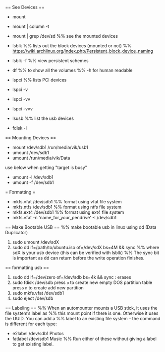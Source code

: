 == See Devices ==
* mount
* mount | column -t
* mount | grep /dev/sd
%% see the mounted devices
* lsblk
%% lists out the block devices (mounted or not)
%% https://wiki.archlinux.org/index.php/Persistent_block_device_naming
* lsblk -f
%% view persistent schemes
* df
%% to show all the volumes
%% -h for human readable
* lspci
%% lists PCI devices
* lspci -v
* lspci -vv
* lspci -vvv

* lsusb
%% list the usb devices

* fdisk -l

== Mounting Devices ==
* mount /dev/sdb1 /run/media/vik/usb1
* umount /dev/sdb1
* umount /run/media/vik/Data

use below when getting "target is busy"
* umount -l /dev/sdb1
* umount -f /dev/sdb1

= Formatting =
* mkfs.vfat /dev/sdb1
%% format using vfat file system
* mkfs.ntfs /dev/sdb1
%% format using ntfs file system
* mkfs.ext4 /dev/sdb1
%% format using ext4 file system
* mkfs.vfat -n 'name_for_your_pendrive' -I /dev/sdb1


== Make Bootable USB ==
%% make bootable usb in linux using dd (Data Duplicator)
1) sudo umount /dev/sdX
2) sudo dd if=/path/to/ubuntu.iso of=/dev/sdX bs=4M && sync
%% where sdX is your usb device (this can be verified with lsblk)
%% The sync bit is important as dd can return before the write operation finishes.

== formatting usb ==
1. sudo dd if=/dev/zero of=/dev/sdb bs=4k && sync  : erases
2. sudo fdisk /dev/sdb
press `o` to create new empty DOS partition table
press `n` to create add new partition
3. sudo mkfs.vfat /dev/sdb1
4. sudo eject /dev/sdb

== Labeling ==
%% When an automounter mounts a USB stick, it uses the file system’s label as
%% this mount point if there is one. Otherwise it uses the UUID. You can add a
%% label to an existing file system – the command is different for each type:
* e2label /dev/sdb1 Photos
* fatlabel /dev/sdb1 Music
%% Run either of these without giving a label to get existing label.
